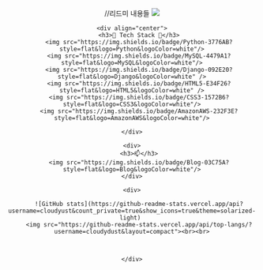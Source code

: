 

<div align=center>
	//리드미 내용들
	<img src="https://capsule-render.vercel.app/api?type=waving&color=auto&height=300&section=header&text=cloudydust%20github&fontSize=90" />



	<div align="center">
		<h3>🌱 Tech Stack 🌱</h3>
		<img src="https://img.shields.io/badge/Python-3776AB?style=flat&logo=Python&logoColor=white"/>
		<img src="https://img.shields.io/badge/MySQL-4479A1?style=flat&logo=MySQL&logoColor=white"/>
		<img src="https://img.shields.io/badge/Django-092E20?style=flat&logo=Django&logoColor=white" />
		<img src="https://img.shields.io/badge/HTML5-E34F26?style=flat&logo=HTML5&logoColor=white" />
		<img src="https://img.shields.io/badge/CSS3-1572B6?style=flat&logo=CSS3&logoColor=white"/>
		<img src="https://img.shields.io/badge/AmazonAWS-232F3E?style=flat&logo=AmazonAWS&logoColor=white"/>
		
	</div>
	
	<div>
		<h3>📫</h3>
		<img src="https://img.shields.io/badge/Blog-03C75A?style=flat&logo=Blog&logoColor=white"/>
	</div>
	
	<div>
		
		![GitHub stats](https://github-readme-stats.vercel.app/api?username=cloudyust&count_private=true&show_icons=true&theme=solarized-light)	
		<img src="https://github-readme-stats.vercel.app/api/top-langs/?username=cloudydust&layout=compact"><br><br>
		
		

	</div>

</div>


<!--



**cloudydust/cloudydust** is a ✨ _special_ ✨ repository because its `README.md` (this file) appears on your GitHub profile.

Here are some ideas to get you started:

- 🔭 I’m currently working on ...
- 🌱 I’m currently learning ...
- 👯 I’m looking to collaborate on ...
- 🤔 I’m looking for help with ...
- 💬 Ask me about ...
- 📫 How to reach me: ...
- 😄 Pronouns: ...
- ⚡ Fun fact: ...
-->

